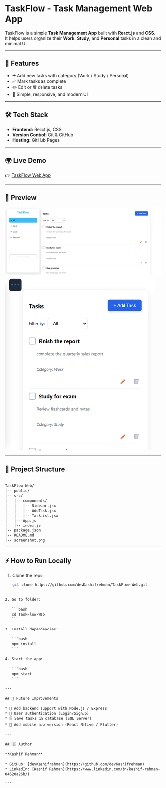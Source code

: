 
# TaskFlow - Task Management Web App  

TaskFlow is a simple **Task Management App** built with **React.js** and **CSS**.  
It helps users organize their **Work**, **Study**, and **Personal** tasks in a clean and minimal UI.  

---

## 🚀 Features
- ➕ Add new tasks with category (Work / Study / Personal)  
- ✅ Mark tasks as complete  
- ✏️ Edit or 🗑️ delete tasks  
- 🎨 Simple, responsive, and modern UI  

---

## 🛠 Tech Stack
- **Frontend:** React.js, CSS  
- **Version Control:** Git & GitHub  
- **Hosting:** GitHub Pages 

---

## 🌍 Live Demo  
👉 [TaskFlow Web App](https://devKashifrehman.github.io/TaskFlow-Web/)  

---

## 📸 Preview  
![TaskFlow UI](./Screenshot%202025-09-10%20101205.png)  
![TaskFlow UI](./Screenshot%202025-09-10%20101244.png)

---

## 📂 Project Structure
```

TaskFlow-Web/
│-- public/
│-- src/
│   │-- components/
│   │   │-- Sidebar.jsx
│   │   │-- AddTask.jsx
│   │   │-- TaskList.jsx
│   │-- App.js
│   │-- index.js
│-- package.json
│-- README.md
│-- screenshot.png

````

---

## ⚡ How to Run Locally

1. Clone the repo:
   ```bash
   git clone https://github.com/devKashifrehman/TaskFlow-Web.git
````

2. Go to folder:

   ```bash
   cd TaskFlow-Web
   ```

3. Install dependencies:

   ```bash
   npm install
   ```

4. Start the app:

   ```bash
   npm start
   ```

---

## 📌 Future Improvements

* 🔗 Add backend support with Node.js / Express
* 🔐 User authentication (Login/Signup)
* 🗄️ Save tasks in database (SQL Server)
* 📱 Add mobile app version (React Native / Flutter)

---

## 👨‍💻 Author

**Kashif Rehman**

* GitHub: [devKashifrehman](https://github.com/devKashifrehman)
* LinkedIn: [Kashif Rehman](https://www.linkedin.com/in/kashif-rehman-04620a26b/)

```


